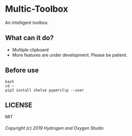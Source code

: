 # Multic-Toolbox
An intelligent toolbox.

## What can it do?
* Multiple clipboard
* More features are under development. Please be patient.

## Before use
```
bash
cd ~
pip3 install shelve pyperclip --user
```

## LICENSE
MIT

###### Copyright (c) 2019 Hydrogen and Oxygen Studio